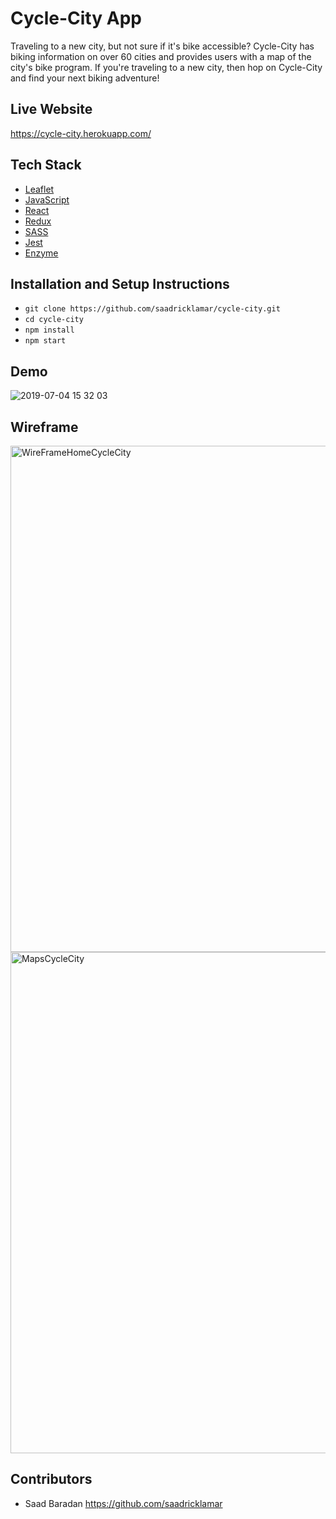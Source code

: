 # Cycle-City App

Traveling to a new city, but not sure if it's bike accessible? Cycle-City has biking information on over 60 cities and provides users with a map of the city's bike program. If you're traveling to a new city, then hop on Cycle-City and find your next biking adventure! 

## Live Website

https://cycle-city.herokuapp.com/

## Tech Stack

* [Leaflet](https://leafletjs.com/)
* [JavaScript](https://www.javascript.com/)
* [React](https://reactjs.org/)
* [Redux](https://redux.js.org/)
* [SASS](https://sass-lang.com/)
* [Jest](https://jestjs.io/)
* [Enzyme](https://airbnb.io/enzyme/)

## Installation and Setup Instructions

* `git clone https://github.com/saadricklamar/cycle-city.git`
* `cd cycle-city`
* `npm install`
* `npm start`



## Demo

![2019-07-04 15 32 03](https://user-images.githubusercontent.com/42000931/60688210-01311e00-9e71-11e9-819f-9ff94385eb84.gif)


## Wireframe

<img width="810" alt="WireFrameHomeCycleCity" src="https://user-images.githubusercontent.com/42000931/58891064-16b3fc00-86a9-11e9-9888-994bcf98e7d3.png">

<img width="802" alt="MapsCycleCity" src="https://user-images.githubusercontent.com/42000931/58891070-19165600-86a9-11e9-90b3-ebab18f4efe2.png">

## Contributors

* Saad Baradan https://github.com/saadricklamar
